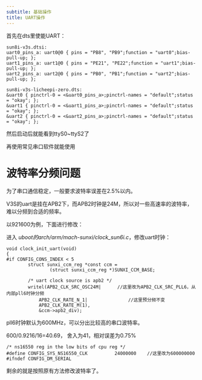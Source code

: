 ```yaml
---
subtitle: 基础操作
title: UART操作
---
```


首先在dts里使能UART：

    sun8i-v3s.dtsi:
    uart0_pins_a: uart0@0 { pins = "PB8", "PB9";function = "uart0";bias-pull-up; };
    uart1_pins_a: uart1@0 { pins = "PE21", "PE22";function = "uart1";bias-pull-up; };
    uart2_pins_a: uart2@0 { pins = "PB0", "PB1";function = "uart2";bias-pull-up; };

    sun8i-v3s-licheepi-zero.dts:
    &uart0 { pinctrl-0 = <&uart0_pins_a>;pinctrl-names = "default";status = "okay"; };
    &uart1 { pinctrl-0 = <&uart1_pins_a>;pinctrl-names = "default";status = "okay"; };
    &uart2 { pinctrl-0 = <&uart2_pins_a>;pinctrl-names = "default";status = "okay"; };

然后启动后就能看到ttyS0\~ttyS2了

再使用常见串口软件就能使用

波特率分频问题
==============

为了串口通信稳定，一般要求波特率误差在2.5%以内。

V3S的uart是挂在APB2下，而APB2时钟是24M，所以对一些高速率的波特率，难以分频到合适的频率。

以921600为例，下面进行修改：

进入 *uboot的arch/arm/mach-sunxi/clock\_sun6i.c*，修改uart时钟：

~~~~ {.sourceCode .c}
void clock_init_uart(void)
{
#if CONFIG_CONS_INDEX < 5
        struct sunxi_ccm_reg *const ccm =
                (struct sunxi_ccm_reg *)SUNXI_CCM_BASE;

        /* uart clock source is apb2 */
        writel(APB2_CLK_SRC_OSC24M|      //这里改为APB2_CLK_SRC_PLL6，从内部pll6时钟分频
            APB2_CLK_RATE_N_1|               //这里预分频不变
            APB2_CLK_RATE_M(1),
            &ccm->apb2_div);
~~~~

pll6时钟默认为600MHz，可以分出比较高的串口波特率。

600/0.9216/16=40.69， 舍入为41，相对误差为0.75%

~~~~ {.sourceCode .c}
/* ns16550 reg in the low bits of cpu reg */
#define CONFIG_SYS_NS16550_CLK          24000000    //这里改为600000000
#ifndef CONFIG_DM_SERIAL
~~~~

剩余的就是按照原有方法修改波特率了。
